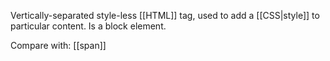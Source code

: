 Vertically-separated style-less [[HTML]] tag, used to add a [[CSS|style]] to particular content. Is a block element.

Compare with: [[span]]